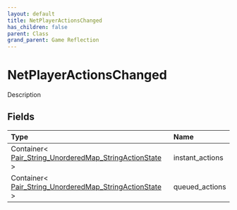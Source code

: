 ```yaml
---
layout: default
title: NetPlayerActionsChanged
has_children: false
parent: Class
grand_parent: Game Reflection
---
```

# NetPlayerActionsChanged
Description 

## Fields

| Type | Name |
|:----------|:--------------|
| Container< [Pair_String_UnorderedMap_StringActionState](/riftbreaker-wiki/docs/game-reflection/classes/pair__string__unordered_map__string_action_state/) > | instant_actions |
| Container< [Pair_String_UnorderedMap_StringActionState](/riftbreaker-wiki/docs/game-reflection/classes/pair__string__unordered_map__string_action_state/) > | queued_actions |


